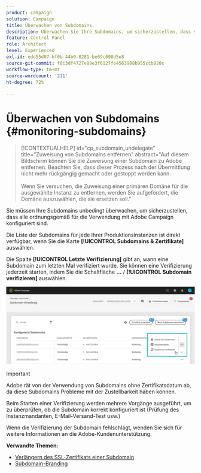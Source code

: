 ```yaml
---
product: campaign
solution: Campaign
title: Überwachen von Subdomains
description: Überwachen Sie Ihre Subdomains, um sicherzustellen, dass sie alle ordnungsgemäß für die Verwendung mit Adobe Campaign konfiguriert sind.
feature: Control Panel
role: Architect
level: Experienced
exl-id: edd55d07-bf0b-44b0-8281-be69c698d5e8
source-git-commit: f0c3df4727e89e3f6127fe4563908b955ccb820c
workflow-type: tm+mt
source-wordcount: '211'
ht-degree: 72%

---
```


# Überwachen von Subdomains {#monitoring-subdomains}

>[!CONTEXTUALHELP]
>id="cp_subdomain_undelegate"
>title="Zuweisung von Subdomains entfernen"
>abstract="Auf diesem Bildschirm können Sie die Zuweisung einer Subdomain zu Adobe entfernen. Beachten Sie, dass dieser Prozess nach der Übermittlung nicht mehr rückgängig gemacht oder gestoppt werden kann.<br><br>Wenn Sie versuchen, die Zuweisung einer primären Domäne für die ausgewählte Instanz zu entfernen, werden Sie aufgefordert, die Domäne auszuwählen, die sie ersetzen soll."

Sie müssen Ihre Subdomains unbedingt überwachen, um sicherzustellen, dass alle ordnungsgemäß für die Verwendung mit Adobe Campaign konfiguriert sind.

Die Liste der Subdomains für jede Ihrer Produktionsinstanzen ist direkt verfügbar, wenn Sie die Karte **[!UICONTROL Subdomains &amp; Zertifikate]** auswählen.

Die Spalte **[!UICONTROL Letzte Verifizierung]** gibt an, wann eine Subdomain zum letzten Mal verifiziert wurde. Sie können eine Verifizierung jederzeit starten, indem Sie die Schaltfläche **...** / **[!UICONTROL Subdomain verifizieren]** auswählen.

![](assets/subdomain_verification.png)

>[!IMPORTANT]
>
>Adobe rät von der Verwendung von Subdomains ohne Zertifikatsdatum ab, da diese Subdomains Probleme mit der Zustellbarkeit haben können.

Beim Starten einer Verifizierung werden mehrere Vorgänge ausgeführt, um zu überprüfen, ob die Subdomain korrekt konfiguriert ist (Prüfung des Instanzmandanten, E-Mail-Versand-Test usw.)

Wenn die Verifizierung der Subdomain fehlschlägt, wenden Sie sich für weitere Informationen an die Adobe-Kundenunterstützung.

**Verwandte Themen:**

* [Verlängern des SSL-Zertifikats einer Subdomain](../../subdomains-certificates/using/renewing-subdomain-certificate.md)
* [Subdomain-Branding](../../subdomains-certificates/using/subdomains-branding.md)
